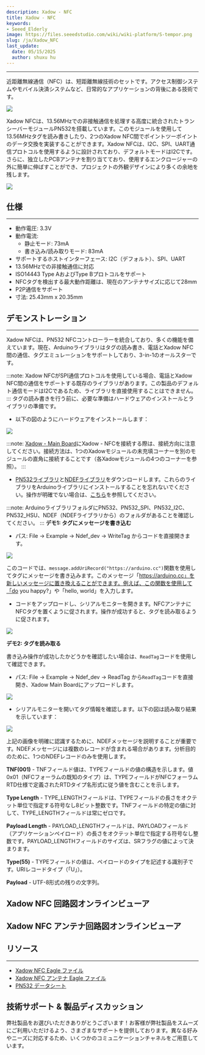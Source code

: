 ```yaml
---
description: Xadow - NFC
title: Xadow - NFC
keywords:
- Seeed_Elderly
image: https://files.seeedstudio.com/wiki/wiki-platform/S-tempor.png
slug: /ja/Xadow_NFC
last_update:
  date: 05/15/2025
  author: shuxu hu
---
```



---
近距離無線通信（NFC）は、短距離無線技術のセットです。アクセス制御システムやモバイル決済システムなど、日常的なアプリケーションの背後にある技術です。

![](https://files.seeedstudio.com/wiki/Xadow_NFC/images/X_nfc_01.jpg)

Xadow NFCは、13.56MHzでの非接触通信を処理する高度に統合されたトランシーバーモジュールPN532を搭載しています。このモジュールを使用して13.56MHzタグを読み書きしたり、2つのXadow NFC間でポイントツーポイントのデータ交換を実装することができます。Xadow NFCは、I2C、SPI、UART通信プロトコルを使用するように設計されており、デフォルトモードはI2Cです。さらに、独立したPCBアンテナを割り当てており、使用するエンクロージャーの外に簡単に伸ばすことができ、プロジェクトの外観デザインにより多くの余地を残します。

[![](https://files.seeedstudio.com/wiki/Seeed-WiKi/docs/images/300px-Get_One_Now_Banner-ragular.png)](https://www.seeedstudio.com/Xadow-NFC-p-1627.html)

## 仕様
---
- 動作電圧: 3.3V
- 動作電流:
  - 静止モード: 73mA
  - 書き込み/読み取りモード: 83mA
- サポートするホストインターフェース: I2C（デフォルト）、SPI、UART
- 13.56MHzでの非接触通信に対応
- ISO14443 Type AおよびType Bプロトコルをサポート
- NFCタグを検出する最大動作距離は、現在のアンテナサイズに応じて28mm
- P2P通信をサポート
- 寸法: 25.43mm x 20.35mm

## デモンストレーション
---
Xadow NFCは、PN532 NFCコントローラーを統合しており、多くの機能を備えています。現在、Arduinoライブラリはタグの読み書き、電話とXadow NFC間の通信、タグエミュレーションをサポートしており、3-in-1のオールスターです。

:::note:
    Xadow NFCがSPI通信プロトコルを使用している場合、電話とXadow NFC間の通信をサポートする既存のライブラリがあります。この製品のデフォルト通信モードはI2Cであるため、ライブラリを直接使用することはできません。
:::
タグの読み書きを行う前に、必要な準備はハードウェアのインストールとライブラリの準備です。

- 以下の図のようにハードウェアをインストールします：

![](https://files.seeedstudio.com/wiki/Xadow_NFC/images/XadowNFC.jpg)

:::note:
    [Xadow - Main Board](https://wiki.seeedstudio.com/ja/Xadow_Main_Board)にXadow - NFCを接続する際は、接続方向に注意してください。接続方法は、1つのXadowモジュールの未充填コーナーを別のモジュールの直角に接続することです（各Xadowモジュールの4つのコーナーを参照）。
:::

- [PN532ライブラリ](https://github.com/Seeed-Studio/PN532)と[NDEFライブラリ](https://github.com/don/NDEF)をダウンロードします。これらのライブラリをArduinoライブラリにインストールすることを忘れないでください。操作が明確でない場合は、[こちら](https://www.seeedstudio.com/wiki/How_to_install_Arduino_Library)を参照してください。

:::note:
    ArduinoライブラリフォルダにPN532、PN532_SPI、PN532_I2C、PN532_HSU、NDEF（NDEFライブラリから）のフォルダがあることを確認してください。
:::
**デモ1: タグにメッセージを書き込む**

- パス: File -> Example -> Ndef_dev -> WriteTag からコードを直接開きます。

![](https://files.seeedstudio.com/wiki/Xadow_NFC/images/Code_Interfae.jpg)

このコードでは、`message.addUriRecord("https://arduino.cc")`関数を使用してタグにメッセージを書き込みます。このメッセージ「https://arduino.cc」を新しいメッセージに置き換えることができます。例えば、この関数を使用して「do you happy?」や「hello, world」を入力します。

- コードをアップロードし、シリアルモニターを開きます。NFCアンテナにNFCタグを置くように促されます。操作が成功すると、タグを読み取るように促されます。

![](https://files.seeedstudio.com/wiki/Xadow_NFC/images/WriteTag.jpg)

**デモ2: タグを読み取る**

書き込み操作が成功したかどうかを確認したい場合は、`ReadTag`コードを使用して確認できます。

- パス: File -> Example -> Ndef_dev -> ReadTag から`ReadTag`コードを直接開き、Xadow Main Boardにアップロードします。

![](https://files.seeedstudio.com/wiki/Xadow_NFC/images/ReadTag_code.bmp)

- シリアルモニターを開いてタグ情報を確認します。以下の図は読み取り結果を示しています：

![](https://files.seeedstudio.com/wiki/Xadow_NFC/images/Read_a_Tag.jpg)

上記の画像を明確に認識するために、NDEFメッセージを説明することが重要です。NDEFメッセージには複数のレコードが含まれる場合があります。分析目的のために、1つのNDEFレコードのみを使用します。

**TNF(001)** - TNFフィールド値は、TYPEフィールドの値の構造を示します。値0x01（NFCフォーラムの既知のタイプ）は、TYPEフィールドがNFCフォーラムRTD仕様で定義されたRTDタイプ名形式に従う値を含むことを示します。

**Type Length** - TYPE_LENGTHフィールドは、TYPEフィールドの長さをオクテット単位で指定する符号なし8ビット整数です。TNFフィールドの特定の値に対して、TYPE_LENGTHフィールドは常にゼロです。

**Payload Length** - PAYLOAD_LENGTHフィールドは、PAYLOADフィールド（アプリケーションペイロード）の長さをオクテット単位で指定する符号なし整数です。PAYLOAD_LENGTHフィールドのサイズは、SRフラグの値によって決まります。

**Type(55)** - TYPEフィールドの値は、ペイロードのタイプを記述する識別子です。URIレコードタイプ（「U」）。

**Payload** - UTF-8形式の残りの文字列。

## Xadow NFC 回路図オンラインビューア

<div className="altium-ecad-viewer" data-project-src="https://files.seeedstudio.com/wiki/Xadow_NFC/resources/Xadow_NFC_Eagle_File.zip" style={{borderRadius: '0px 0px 4px 4px', height: 500, borderStyle: 'solid', borderWidth: 1, borderColor: 'rgb(241, 241, 241)', overflow: 'hidden', maxWidth: 1280, maxHeight: 700, boxSizing: 'border-box'}}>
</div>

## Xadow NFC アンテナ回路図オンラインビューア

<div className="altium-ecad-viewer" data-project-src="https://files.seeedstudio.com/wiki/Xadow_NFC/resources/Xadow_NFC_Antanna.zip" style={{borderRadius: '0px 0px 4px 4px', height: 500, borderStyle: 'solid', borderWidth: 1, borderColor: 'rgb(241, 241, 241)', overflow: 'hidden', maxWidth: 1280, maxHeight: 700, boxSizing: 'border-box'}}>
</div>

## リソース
---
- [Xadow NFC Eagle ファイル](https://files.seeedstudio.com/wiki/Xadow_NFC/resources/Xadow_NFC_Eagle_File.zip)
- [Xadow NFC アンテナ Eagle ファイル](https://files.seeedstudio.com/wiki/Xadow_NFC/resources/Xadow_NFC_Antanna.zip)
- [PN532 データシート](https://files.seeedstudio.com/wiki/Xadow_NFC/resources/PN532.pdf)

## 技術サポート & 製品ディスカッション

弊社製品をお選びいただきありがとうございます！お客様が弊社製品をスムーズにご利用いただけるよう、さまざまなサポートを提供しております。異なる好みやニーズに対応するため、いくつかのコミュニケーションチャネルをご用意しています。

<div class="button_tech_support_container">
<a href="https://forum.seeedstudio.com/" class="button_forum"></a> 
<a href="https://www.seeedstudio.com/contacts" class="button_email"></a>
</div>

<div class="button_tech_support_container">
<a href="https://discord.gg/eWkprNDMU7" class="button_discord"></a> 
<a href="https://github.com/Seeed-Studio/wiki-documents/discussions/69" class="button_discussion"></a>
</div>